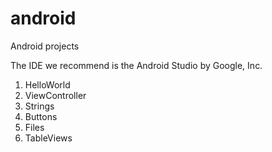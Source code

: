 # android
Android projects

The IDE we recommend is the Android Studio by Google, Inc.

1. HelloWorld
2. ViewController
3. Strings
4. Buttons
5. Files
6. TableViews


